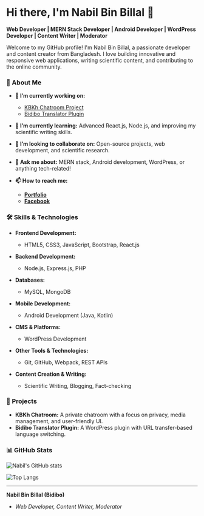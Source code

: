 # Hi there, I'm Nabil Bin Billal 👋

**Web Developer | MERN Stack Developer | Android Developer | WordPress Developer | Content Writer | Moderator**

Welcome to my GitHub profile! I'm Nabil Bin Billal, a passionate developer and content creator from Bangladesh. I love building innovative and responsive web applications, writing scientific content, and contributing to the online community.

### 🌟 About Me

- **🔭 I’m currently working on:**
  - [KBKh Chatroom Project](#)
  - [Bidibo Translator Plugin](https://plugins.bidibo.xyz/)
  
- **🌱 I’m currently learning:** Advanced React.js, Node.js, and improving my scientific writing skills.

- **👯 I’m looking to collaborate on:** Open-source projects, web development, and scientific research.

- **💬 Ask me about:** MERN stack, Android development, WordPress, or anything tech-related!

- **📫 How to reach me:**
  - **[Portfolio](https://nabil.bidibo.xyz)**
  - **[Facebook](https://www.facebook.com/bidiboscience)**

### 🛠️ Skills & Technologies

- **Frontend Development:**
  - HTML5, CSS3, JavaScript, Bootstrap, React.js

- **Backend Development:**
  - Node.js, Express.js, PHP

- **Databases:**
  - MySQL, MongoDB

- **Mobile Development:**
  - Android Development (Java, Kotlin)

- **CMS & Platforms:**
  - WordPress Development

- **Other Tools & Technologies:**
  - Git, GitHub, Webpack, REST APIs

- **Content Creation & Writing:**
  - Scientific Writing, Blogging, Fact-checking

### 🚀 Projects
- **KBKh Chatroom:** A private chatroom with a focus on privacy, media management, and user-friendly UI.
- **Bidibo Translator Plugin:** A WordPress plugin with URL transfer-based language switching.

### 📊 GitHub Stats

![Nabil's GitHub stats](https://github-readme-stats.vercel.app/api?username=nabilbinbillal&show_icons=true&theme=radical)

![Top Langs](https://github-readme-stats.vercel.app/api/top-langs/?username=nabilbinbillal&layout=compact&theme=radical)

---

**Nabil Bin Billal (Bidibo)**
- *Web Developer, Content Writer, Moderator*
